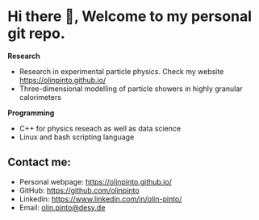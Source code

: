 # Hi there 👋, Welcome to my personal git repo. 

**Research**
- Research in experimental particle physics. Check my website https://olinpinto.github.io/
- Three-dimensional modelling of particle showers in highly granular calorimeters


**Programming**
- C++ for physics reseach as well as data science
- Linux and bash scripting language


## Contact me: 

- Personal webpage: https://olinpinto.github.io/
- GitHub: https://github.com/olinpinto
- Linkedin: https://www.linkedin.com/in/olin-pinto/
- Email: olin.pinto@desy.de

<!--
**olinpinto/olinpinto** is a ✨ _special_ ✨ repository because its `README.md` (this file) appears on your GitHub profile.

Here are some ideas to get you started:

- 🔭 I’m currently working on ...
- 🌱 I’m currently learning ...
- 👯 I’m looking to collaborate on ...
- 🤔 I’m looking for help with ...
- 💬 Ask me about ...
- 📫 How to reach me: ...
- 😄 Pronouns: ...
- ⚡ Fun fact: ...
-->
